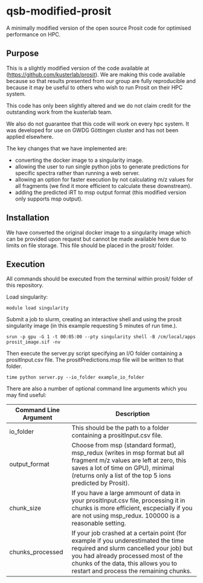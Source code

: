 # qsb-modified-prosit
A minimally modified version of the open source Prosit code for optimised performance on HPC.

## Purpose

This is a slightly modified version of the code available at (https://github.com/kusterlab/prosit). We are making this code available because so that results presented from our group are fully reproducible and because it may be useful to others who wish to run Prosit on their HPC system.

This code has only been slightly altered and we do not claim credit for the outstanding work from the kusterlab team.

We also do not guarantee that this code will work on every hpc system. It was developed for use on GWDG Göttingen cluster and has not been applied elsewhere.

The key changes that we have implemented are:

* converting the docker image to a singularity image.
* allowing the user to run single python jobs to generate predictions for specific spectra rather than running a web server.
* allowing an option for faster execution by not calculating m/z values for all fragments (we find it more efficient to calculate these downstream).
* adding the predicted iRT to msp output format (this modified version only supports msp output).

## Installation

We have converted the original docker image to a singularity image which can be provided upon request but cannot be made available here due to limits on file storage. This file should be placed in the prosit/ folder.

## Execution

All commands should be executed from the terminal within prosit/ folder of this repository.

Load singularity:

```
module load singularity
```

Submit a job to slurm, creating an interactive shell and using the prosit singularity image (in this example requesting 5 minutes of run time.).

```
srun -p gpu -G 1 -t 00:05:00 --pty singularity shell -B /cm/local/apps prosit_image.sif -nv
```

Then execute the server.py script specifying an I/O folder containing a prositInput.csv file. The prositPredictions.msp file will be written to that folder.

```
time python server.py --io_folder example_io_folder 
```

There are also a number of optional command line arguments which you may find useful:

| Command Line Argument   | Description   |
|-------|---------------|
| io_folder  | This should be the path to a folder containing a prositInput.csv file. |
| output_format | Choose from msp (standard format), msp_redux (writes in msp format but all fragment m/z values are left at zero, this saves a lot of time on GPU), minimal (returns only a list of the top 5 ions predicted by Prosit). |
| chunk_size | If you have a large ammount of data in your prositInput.csv file, processing it in chunks is more efficient, escpecially if you are not using msp_redux. 100000 is a reasonable setting. |
| chunks_processed | If your job crashed at a certain point (for example if you underestimated the time required and slurm cancelled your job) but you had already processed most of the chunks of the data, this allows you to restart and process the remaining chunks. |
